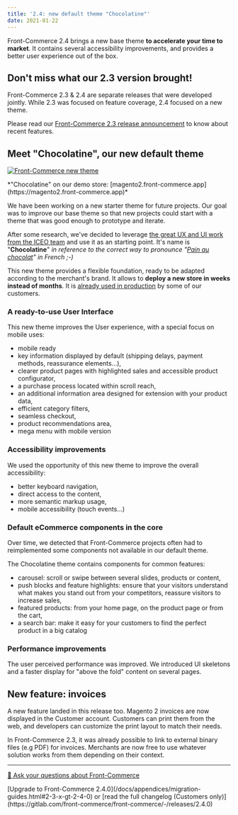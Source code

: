 ```yaml
---
title: '2.4: new default theme "Chocolatine"'
date: 2021-01-22
---
```


Front-Commerce 2.4 brings a new base theme **to accelerate your time to market**. It contains several accessibility improvements, and provides a better user experience out of the box.

<!-- more -->

## Don't miss what our 2.3 version brought!

Front-Commerce 2.3 & 2.4 are separate releases that were developed jointly.
While 2.3 was focused on feature coverage, 2.4 focused on a new theme.

Please read our [Front-Commerce 2.3 release announcement](/blog/2021/01/13/front-commerce-2.3/) to know about recent features.

## Meet "Chocolatine", our new default theme

[![Front-Commerce new theme](/images/blog/chocolatine.jpg)](https://magento2.front-commerce.app)
<div class="center">
*"Chocolatine" on our demo store: [magento2.front-commerce.app](https://magento2.front-commerce.app)*
</div>


We have been working on a new starter theme for future projects.
Our goal was to improve our base theme so that new projects could start with a theme that was good enough to prototype and iterate.

After some research, we've decided to leverage [the great UX and UI work from the ICEO team](https://www.behance.net/gallery/86012235/eCommerce-Free-UI-Kit) and use it as an starting point.
It's name is "**Chocolatine**" *in reference to the correct way to pronounce "[Pain au chocolat](https://en.wikipedia.org/wiki/Pain_au_chocolat)" in French ;-)*

This new theme provides a flexible foundation, ready to be adapted according to the merchant's brand. It allows to **deploy a new store in weeks instead of months**. It is [already used in production](https://www.lilinappy.fr/) by some of our customers.

### A ready-to-use User Interface

This new theme improves the User experience, with a special focus on mobile uses:
- mobile ready
- key information displayed by default (shipping delays, payment methods, reassurance elements…),
- clearer product pages with highlighted sales and accessible product configurator,
- a purchase process located within scroll reach,
- an additional information area designed for extension with your product data,
- efficient category filters,
- seamless checkout,
- product recommendations area,
- mega menu with mobile version

### Accessibility improvements

We used the opportunity of this new theme to improve the overall accessibility:

- better keyboard navigation,
- direct access to the content,
- more semantic markup usage,
- mobile accessibility (touch events…)

### Default eCommerce components in the core

Over time, we detected that Front-Commerce projects often had to reimplemented some components not available in our default theme.

The Chocolatine theme contains components for common features:
- carousel: scroll or swipe between several slides, products or content,
- push blocks and feature highlights: ensure that your visitors understand what makes you stand out from your competitors, reassure visitors to increase sales,
- featured products: from your home page, on the product page or from the cart,
- a search bar: make it easy for your customers to find the perfect product in a big catalog

### Performance improvements

The user perceived performance was improved. We introduced UI skeletons and a faster display for "above the fold" content on several pages.

## New feature: invoices

A new feature landed in this release too.
Magento 2 invoices are now displayed in the Customer account. Customers can print them from the web, and developers can customize the print layout to match their needs.

In Front-Commerce 2.3, it was already possible to link to external binary files (e.g PDF) for invoices. Merchants are now free to use whatever solution works from them depending on their context.

<hr />
<div class="center">
  <p>
    <a class="link primary button" href="https://www.front-commerce.com/en/contact-us/">💌 Ask your questions about Front-Commerce</a>
  </p>
  <p>
    [Upgrade to Front-Commerce 2.4.0](/docs/appendices/migration-guides.html#2-3-x-gt-2-4-0) or [read the full changelog (Customers only)](https://gitlab.com/front-commerce/front-commerce/-/releases/2.4.0)
  </p>
</div>
